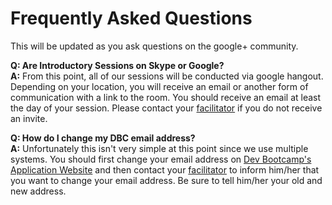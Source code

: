 # Frequently Asked Questions
This will be updated as you ask questions on the google+ community. 

**Q: Are Introductory Sessions on Skype or Google?**<br>
**A:** From this point, all of our sessions will be conducted via google hangout. Depending on your location, you will receive an email or another form of communication with a link to the room. You should receive an email at least the day of your session. Please contact your <a href="/contact_and_support_list.md" target="_blank">facilitator</a> if you do not receive an invite. 

**Q: How do I change my DBC email address?** <br>
**A:** Unfortunately this isn't very simple at this point since we use multiple systems. You should first change your email address on <a href="http://apply.devbootcamp.com/" target="_blank">Dev Bootcamp's Application Website</a> and then contact your <a href="/contact_and_support_list.md" target="_blank">facilitator</a> to inform him/her that you want to change your email address. Be sure to tell him/her your old and new address. 
